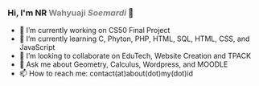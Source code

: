 ### Hi, I'm NR <b style="color: grey">Wahyuaji</b> <i style="color: grey">Soemardi</i> 👋

- 🔭 I’m currently working on CS50 Final Project
- 🌱 I’m currently learning C, Phyton, PHP, HTML, SQL, HTML, CSS, and JavaScript
- 👯 I’m looking to collaborate on EduTech, Website Creation and TPACK
- 💬 Ask me about Geometry, Calculus, Wordpress, and MOODLE
- 📫 How to reach me: contact(at)about(dot)my(dot)id
